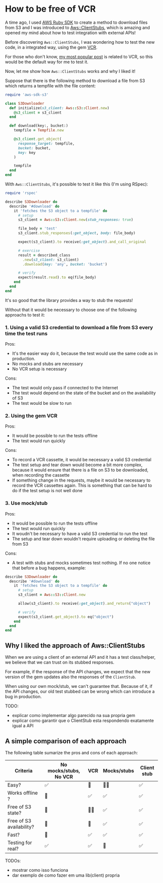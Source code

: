 # How to be free of VCR

A time ago, I used [AWS Ruby SDK](https://aws.amazon.com/sdk-for-ruby/) to create a method to download files from S3 and I was introduced to [Aws::ClientStubs](https://docs.aws.amazon.com/sdk-for-ruby/v3/api/Aws/ClientStubs.html), which is amazing and opened my mind about how to test integration with external APIs!

Before discovering `Aws::ClientStubs`, I was wondering how to test the new code, in a integrated way, using the gem [VCR](https://github.com/vcr/vcr).

For those who don't know, [my most popular post](./2019-07-08-10_tips_to_help_using_the_VCR_gem_in_your_ruby_test_suite.md) is related to VCR, so this would be the default way for me to test it.

Now, let me show how `Aws::ClientStubs` works and why I liked it!

Suppose that there is the following method to download a file from S3 which returns a tempfile with the file content:

```ruby
require 'aws-sdk-s3'

class S3Downloader
  def initialize(s3_client: Aws::S3::Client.new)
    @s3_client = s3_client
  end

  def download(key:, bucket:)
    tempfile = Tempfile.new

    @s3_client.get_object(
      response_target: tempfile,
      bucket: bucket,
      key: key
    )

    tempfile
  end
end
```

With `Aws::ClientStubs`, it's possible to test it like this (I'm using RSpec):

```ruby
require 'rspec'

describe S3Downloader do
  describe '#download' do
    it 'fetches the S3 object to a tempfile' do
      # setup
      s3_client = Aws::S3::Client.new(stub_responses: true)

      file_body = 'test'
      s3_client.stub_responses(:get_object, body: file_body)

      expect(s3_client).to receive(:get_object).and_call_original

      # exercise
      result = described_class
        .new(s3_client: s3_client)
        .download(key: 'any', bucket: 'bucket')

      # verify
      expect(result.read).to eq(file_body)
    end
  end
end
```

It's so good that the library provides a way to stub the requests!

Without that it would be necessary to choose one of the following approachs to test it:

### 1. Using a valid S3 credential to download a file from S3 every time the test runs

Pros:
- It's the easier way do it, because the test would use the same code as in production.
- No mocks and stubs are necessary
- No VCR setup is necessary

Cons:
- The test would only pass if connected to the Internet
- The test would depend on the state of the bucket and on the availability of S3
- The test would be slow to run

### 2. Using the gem VCR

Pros:
- It would be possible to run the tests offline
- The test would run quickly

Cons:
- To record a VCR cassette, it would be necessary a valid S3 credential
- The test setup and tear down would become a bit more complex, because it would ensure that there is a file on S3 to be downloaded, when recording the cassette
- If something change in the requests, maybe it would be necessary to record the VCR cassettes again. This is something that can be hard to do if the test setup is not well done

### 3. Use mock/stub

Pros:
- It would be possible to run the tests offline
- The test would run quickly
- It woudn't be necessary to have a valid S3 credential to run the test
- The setup and tear down wouldn't require uploading or deleting the file from S3

Cons:
- A test with stubs and mocks sometimes test nothing. If  no one notice that before a bug happens, example:

```ruby
describe S3Downloader do
  describe '#download' do
    it 'fetches the S3 object to a tempfile' do
      # setup
      s3_client = Aws::S3::Client.new

      allow(s3_client).to receive(:get_object).and_return("object")

      # verify
      expect(s3_client.get_object).to eq("object")
    end
  end
end
```

## Why I liked the approach of Aws::ClientStubs

When we are using a client of an external API and it has a test class/helper, we believe that we can trust on its stubbed responses.

For example, if the response of the API changes, we expect that the new version of the gem updates also the responses of the `ClientStub`.

When using our own mock/stub, we can't guarantee that. Because of it, if the API changes, our old test stubbed can be wrong which can introduce a bug in production.

TODO:
- explicar como implementar algo parecido na sua propria gem
- explicar como garantir que o ClientStub esta respondendo exatamente igual a API


## A simple comparison of each approach

The following table sumarize the pros and cons of each approach:

| Criteria                 | No mocks/stubs, No VCR | VCR   | Mocks/stubs | Client stub |
| ------------------------ | ---------------------- | ----- | ----------- | ----------- |
| Easy?                    | ✅                     | 🚫    | 💁‍♂️       | ✅          |
| Works offline ?          | 🚫                     | ✅    | ✅          | ✅          |
| Free of S3 state?        | 🚫                     | 💁‍♂️    | ✅          | ✅          |
| Free of S3 availability? | 🚫                     | 💁‍   | ✅          | ✅          |
| Fast?                    | 🚫                     | ✅    | ✅          | ✅          |
| Testing for real?        | ✅                     | ✅    | 🚫          | ✅          |

TODOs:
- mostrar como isso funciona
- dar exemplo de como fazer em uma lib(client) propria
